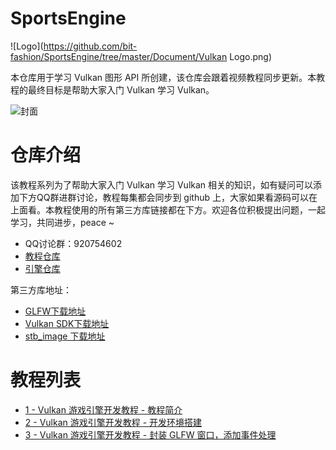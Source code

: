 # SportsEngine

![Logo](https://github.com/bit-fashion/SportsEngine/tree/master/Document/Vulkan Logo.png)

本仓库用于学习 Vulkan 图形 API 所创建，该仓库会跟着视频教程同步更新。本教程的最终目标是帮助大家入门 Vulkan 学习 Vulkan。

![封面](https://github.com/bit-fashion/SportsEngine/tree/master/Document/视频封面（1420x944）.png)

# 仓库介绍

该教程系列为了帮助大家入门 Vulkan 学习 Vulkan 相关的知识，如有疑问可以添加下方QQ群进群讨论，教程每集都会同步到 github 上，大家如果看源码可以在上面看。本教程使用的所有第三方库链接都在下方。欢迎各位积极提出问题，一起学习，共同进步，peace ~

- QQ讨论群：920754602
- [教程仓库](https://github.com/bit-fashion/SportsEngine)
- [引擎仓库](https://github.com/bit-fashion/VectrafluxEngine.git)

第三方库地址：
- [GLFW下载地址](https://www.glfw.org/download.html)
- [Vulkan SDK下载地址](https://vulkan.lunarg.com/)
- [stb_image 下载地址](https://github.com/nothings/stb/blob/master/stb_image.h)

# 教程列表

- [1 - Vulkan 游戏引擎开发教程 - 教程简介](https://www.bilibili.com/video/BV1ka4y167dp/)
- [2 - Vulkan 游戏引擎开发教程 - 开发环境搭建](https://www.bilibili.com/video/BV1Zw41137fN)
- [3 - Vulkan 游戏引擎开发教程 - 封装 GLFW 窗口，添加事件处理](https://www.bilibili.com/video/BV16N4y1q7Lk/)